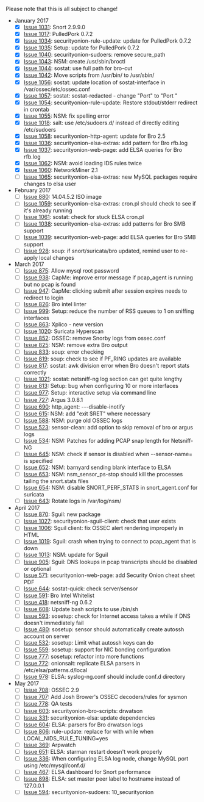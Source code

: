 Please note that this is all subject to change!

* January 2017
  * [x] [Issue 1031](../issues/1031): Snort 2.9.9.0
  * [x] [Issue 1017](../issues/1017): PulledPork 0.7.2
  * [x] [Issue 1034](../issues/1034): securityonion-rule-update: update for PulledPork 0.7.2
  * [x] [Issue 1035](../issues/1035): Setup: update for PulledPork 0.7.2
  * [x] [Issue 1040](../issues/1040): securityonion-sudoers: remove secure_path
  * [x] [Issue 1043](../issues/1043): NSM: create /usr/sbin/broctl
  * [x] [Issue 1044](../issues/1044): sostat: use full path for bro-cut
  * [x] [Issue 1042](../issues/1042): Move scripts from /usr/bin/ to /usr/sbin/
  * [x] [Issue 1056](../issues/1056): sostat: update location of sostat-interface in /var/ossec/etc/ossec.conf
  * [x] [Issue 1057](../issues/1057): sostat: sostat-redacted - change "Port" to "Port "
  * [x] [Issue 1054](../issues/1054): securityonion-rule-update: Restore stdout/stderr redirect in crontab
  * [x] [Issue 1055](../issues/1055): NSM: fix spelling error
  * [x] [Issue 1018](../issues/1018): salt: use /etc/sudoers.d/ instead of directly editing /etc/sudoers
  * [x] [Issue 1058](../issues/1058): securityonion-http-agent: update for Bro 2.5
  * [x] [Issue 1036](../issues/1036): securityonion-elsa-extras: add pattern for Bro rfb.log
  * [x] [Issue 1037](../issues/1037): securityonion-web-page: add ELSA queries for Bro rfb.log
  * [x] [Issue 1062](../issues/1062): NSM: avoid loading IDS rules twice
  * [x] [Issue 1060](../issues/1060): NetworkMiner 2.1
  * [ ] [Issue 1065](../issues/1065): securityonion-elsa-extras: new MySQL packages require changes to elsa user

* February 2017
  * [ ] [Issue 880](../issues/880): 14.04.5.2 ISO image
  * [ ] [Issue 1059](../issues/1059): securityonion-elsa-extras: cron.pl should check to see if it's already running
  * [ ] [Issue 1061](../issues/1061): sostat: check for stuck ELSA cron.pl
  * [ ] [Issue 1038](../issues/1038): securityonion-elsa-extras: add patterns for Bro SMB support
  * [ ] [Issue 1039](../issues/1039): securityonion-web-page: add ELSA queries for Bro SMB support
  * [ ] [Issue 928](../issues/928): soup: if snort/suricata/bro updated, remind user to re-apply local changes

* March 2017
  * [ ] [Issue 875](../issues/875): Allow mysql root password
  * [ ] [Issue 938](../issues/938): CapMe: improve error message if pcap_agent is running but no pcap is found
  * [ ] [Issue 947](../issues/947): CapMe: clicking submit after session expires needs to redirect to login
  * [ ] [Issue 826](../issues/826): Bro intel linter
  * [ ] [Issue 999](../issues/999): Setup: reduce the number of RSS queues to 1 on sniffing interfaces
  * [ ] [Issue 863](../issues/863): Xplico - new version
  * [ ] [Issue 1020](../issues/1020): Suricata Hyperscan
  * [ ] [Issue 852](../issues/852): OSSEC: remove Snorby logs from ossec.conf
  * [ ] [Issue 825](../issues/825): NSM: remove extra Bro output
  * [ ] [Issue 833](../issues/833): soup: error checking
  * [ ] [Issue 819](../issues/819): soup: check to see if PF_RING updates are available
  * [ ] [Issue 817](../issues/817): sostat: awk division error when Bro doesn't report stats correctly
  * [ ] [Issue 1021](../issues/1021): sostat: netsniff-ng log section can get quite lengthy
  * [ ] [Issue 813](../issues/813): Setup: bug when configuring 10 or more interfaces
  * [ ] [Issue 977](../issues/977): Setup: interactive setup via command line
  * [ ] [Issue 727](../issues/727): Argus 3.0.8.1
  * [ ] [Issue 690](../issues/690): http\_agent: ---disable-inotify
  * [ ] [Issue 615](../issues/615): NSM: add "exit $RET" where necessary
  * [ ] [Issue 588](../issues/588): NSM: purge old OSSEC logs
  * [ ] [Issue 523](../issues/523): sensor-clean: add option to skip removal of bro or argus logs
  * [ ] [Issue 534](../issues/534): NSM: Patches for adding PCAP snap length for Netsniff-NG
  * [ ] [Issue 645](../issues/645): NSM: check if sensor is disabled when --sensor-name= is specified
  * [ ] [Issue 652](../issues/652): NSM: barnyard sending blank interface to ELSA
  * [ ] [Issue 653](../issues/653): NSM: nsm\_sensor\_ps-stop should kill the processes tailing the snort.stats files
  * [ ] [Issue 654](../issues/654): NSM: disable SNORT\_PERF\_STATS in snort\_agent.conf for suricata
  * [ ] [Issue 643](../issues/643): Rotate logs in /var/log/nsm/

* April 2017
  * [ ] [Issue 870](../issues/870): Sguil: new package
  * [ ] [Issue 1027](../issues/1027): securityonion-sguil-client: check that user exists
  * [ ] [Issue 1006](../issues/1006): Sguil client: fix OSSEC alert rendering improperly in HTML
  * [ ] [Issue 1019](../issues/1019): Sguil: crash when trying to connect to pcap_agent that is down
  * [ ] [Issue 1013](../issues/1013): NSM: update for Sguil
  * [ ] [Issue 905](../issues/905): Sguil: DNS lookups in pcap transcripts should be disabled or optional
  * [ ] [Issue 571](../issues/571): securityonion-web-page: add Security Onion cheat sheet PDF
  * [ ] [Issue 644](../issues/644): sostat-quick: check server/sensor
  * [ ] [Issue 591](../issues/591): Bro Intel Whitelist
  * [ ] [Issue 418](../issues/418): netsniff-ng 0.6.2
  * [ ] [Issue 608](../issues/608): Update bash scripts to use /bin/sh
  * [ ] [Issue 593](../issues/593): sosetup: check for Internet access takes a while if DNS doesn't immediately fail
  * [ ] [Issue 480](../issues/480): sosetup: sensor should automatically create autossh account on server
  * [ ] [Issue 532](../issues/532): sosetup: Limit what autossh keys can do
  * [ ] [Issue 559](../issues/559): sosetup: support for NIC bonding configuration
  * [ ] [Issue 777](../issues/777): sosetup: refactor into more functions
  * [ ] [Issue 772](../issues/772): onionsalt: replicate ELSA parsers in /etc/elsa/patterns.d/local
  * [ ] [Issue 978](../issues/978): ELSA: syslog-ng.conf should include conf.d directory

* May 2017
  * [ ] [Issue 708](../issues/708): OSSEC 2.9
  * [ ] [Issue 707](../issues/707): Add Josh Brower's OSSEC decoders/rules for sysmon
  * [ ] [Issue 778](../issues/778): QA tests
  * [ ] [Issue 603](../issues/603): securityonion-bro-scripts: drwatson
  * [ ] [Issue 331](../issues/331): securityonion-elsa: update dependencies
  * [ ] [Issue 604](../issues/604): ELSA: parsers for Bro drwatson logs
  * [ ] [Issue 806](../issues/806): rule-update: replace for with while when LOCAL_NIDS_RULE_TUNING=yes
  * [ ] [Issue 369](../issues/369): Arpwatch
  * [ ] [Issue 651](../issues/651): ELSA: starman restart doesn't work properly
  * [ ] [Issue 336](../issues/336): When configuring ELSA log node, change MySQL port using /etc/mysql/conf.d/
  * [ ] [Issue 467](../issues/467): ELSA dashboard for Snort performance
  * [ ] [Issue 898](../issues/898): ELSA: set master peer label to hostname instead of 127.0.0.1
  * [ ] [Issue 594](../issues/594): securityonion-sudoers: 10\_securityonion
